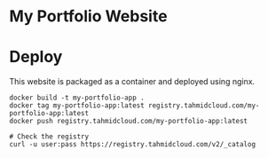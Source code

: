 My Portfolio Website
=====================

# Deploy

This website is packaged as a container and deployed using nginx.
```
docker build -t my-portfolio-app .
docker tag my-portfolio-app:latest registry.tahmidcloud.com/my-portfolio-app:latest
docker push registry.tahmidcloud.com/my-portfolio-app:latest

# Check the registry
curl -u user:pass https://registry.tahmidcloud.com/v2/_catalog
```

